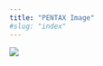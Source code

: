```yaml
---
title: "PENTAX Image"
#slug: "index"
---
```


[![](/wp-content/2011/12/72-300x225.jpg)](/wp-content/2011/12/72.jpg)